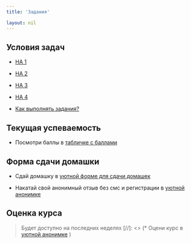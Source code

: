 ```yaml
---
title: 'Задания'

layout: nil
---
```


##  Условия задач

* [HA 1](https://github.com/phenyard/macro201/blob/master/HA/HA1.pdf)
* [HA 2](https://github.com/phenyard/macro201/blob/master/HA/HA2.pdf)
* [HA 3](https://github.com/phenyard/macro201/blob/master/HA/HA3.pdf)
* [HA 4](https://github.com/phenyard/macro201/blob/master/HA/HA4.pdf)

* [Как выполнять задания?](https://github.com/phenyard/macro201/blob/master/docs/_includes/How_to.pdf)

## Текущая успеваемость

* Посмотри баллы в [табличке с баллами](https://docs.google.com/spreadsheets/d/e/2PACX-1vTGGb3qlIzd-7DRYJ9oZg4yFt-pRr9Zp7zb9f0TXGAZdSnYh78MZoWdZnf6f4DuLtyPlfATyE7_2EBj/pubhtml?gid=68825790&single=true)

## Форма сдачи домашки

* Сдай домашку в [уютной форме для сдачи домашек](https://goo.gl/forms/w3lbdElyVV0KzwiT2)


* Накатай свой анонимный отзыв без смс и регистрации в [уютной анонимке](https://goo.gl/forms/oML34frVuKK3xe4G2)

## Оценка курса
 > Будет доступно на последних неделях
[//]: <> (* Оцени курс в [уютной анонимке](https://goo.gl/forms/ollPbv9uLQLs4Jl23) )
